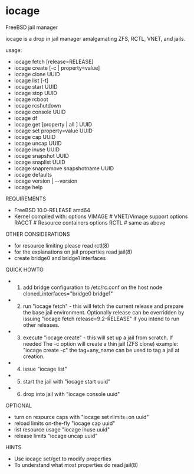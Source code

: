 iocage
======

FreeBSD jail manager

iocage is a drop in jail manager amalgamating ZFS, RCTL, VNET, and jails.

usage:
-  iocage fetch [release=RELEASE]
-  iocage create [-c | property=value]
-  iocage clone UUID
-  iocage list [-t]
-  iocage start UUID
-  iocage stop UUID
-  iocage rcboot
-  iocage rcshutdown
-  iocage console UUID
-  iocage df
-  iocage get [property | all ] UUID
-  iocage set property=value UUID
-  iocage cap UUID
-  iocage uncap UUID
-  iocage inuse UUID
-  iocage snapshot UUID
-  iocage snaplist UUID
-  iocage snapremove snapshotname UUID
-  iocage defaults
-  iocage version | --version
-  iocage help

REQUIREMENTS
- FreeBSD 10.0-RELEASE amd64
- Kernel compiled with:
    options         VIMAGE # VNET/Vimage support
    options         RACCT  # Resource containers
    options         RCTL   # same as above

OTHER CONSIDERATIONS
- for resource limiting please read rctl(8)
- for the explanations on jail properties read jail(8)
- create bridge0 and bridge1 interfaces 

QUICK HOWTO
- 1. add bridge configuration to /etc/rc.conf on the host node
   cloned_interfaces="bridge0 bridge1"
- 2. run "iocage fetch" - this will fetch the current release and prepare the
   base jail environment. Optionally release can be overridden by issuing 
   "iocage fetch release=9.2-RELEASE" if you intend to run other releases.
- 3. execute "iocage create" - this will set up a jail from scratch. If needed
   The -c option will create a thin jail (ZFS clone) example: "iocage create -c"
   the tag=any_name can be used to tag a jail at creation.
- 4. issue "iocage list"
- 5. start the jail with "iocage start uuid"
- 6. drop into jail with "iocage console uuid"

OPTIONAL
- turn on resource caps with "iocage set rlimits=on uuid"
- reload limits on-the-fly "iocage cap uuid"
- list resource usage "iocage inuse uuid"
- release limits "iocage uncap uuid"

HINTS
- Use iocage set/get to modify properties
- To understand what most properties do read jail(8)
